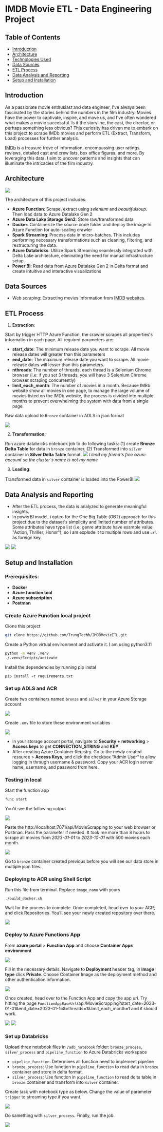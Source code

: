 # IMDB Movie ETL - Data Engineering Project

## Table of Contents
- [Introduction](#introduction)
- [Architecture](#architecture)
- [Technologies Used](#technologies-used)
- [Data Sources](#data-sources)
- [ETL Process](#etl-process)
- [Data Analysis and Reporting](#data-analysis-and-reporting)
- [Setup and Installation](#setup-and-installation)

## Introduction
As a passionate movie enthusiast and data engineer, I've always been fascinated by the stories behind the numbers in the film industry. Movies have the power to captivate, inspire, and move us, and I've often wondered what makes a movie successful. Is it the storyline, the cast, the director, or perhaps something less obvious? This curiosity has driven me to embark on this project to scrape IMDb movies and perform ETL (Extract, Transform, Load) processes for further analysis.

[IMDb](https://www.imdb.com/search/title/?title_type=feature&release_date={},{}&sort=num_votes,desc&count=250) is a treasure trove of information, encompassing user ratings, reviews, detailed cast and crew lists, box office figures, and more. By leveraging this data, I aim to uncover patterns and insights that can illuminate the intricacies of the film industry.

## Architecture
<img src="./img/architecture.svg">

The architecture of this project includes:
- **Azure Function**: Scrape, extract using *selenium* and *beautifulsoup*. Then load data to Azure Datalake Gen 2
- **Azure Data Lake Storage Gen2**: Store raw/transformed data
- **Docker**: Containerize the source code folder and deploy the image to Azure Function for auto-scaling crawler
- **Spark Streaming**: Process data in micro-batches. This includes performing necessary transformations such as cleaning, filtering, and restructuring the data.
- **Azure Databricks**: Utilize Spark Streaming seamlessly integrated with Delta Lake architecture, eliminating the need for manual infrastructure setup.
- **Power BI**: Read data from Azure Datalake Gen 2 in Delta format and create intuitive and interactive visualizations


## Data Sources
- Web scraping: Extracting movies information from [IMDB websites]((https://www.imdb.com/search/title/?title_type=feature&release_date={},{}&sort=num_votes,desc&count=250) ).

## ETL Process
1. **Extraction**:

Start by trigger HTTP Azure Function, the crawler scrapes all properties's information in each page. All required parameters are: 
   - **start_date**: The minimum release date you want to scrape. All movie release dates will greater than this parameters
   - **end_date**: The maximum release date you want to scrape. All movie release dates will lesser than this parameters.
   - **nthreads**: The number of threads, each thread is a Selenium Chrome browser (i.e: if you set 3 threads, you will have 3 Selenium Chrome browser scraping concurrently)
   - **limit_each_month**: The number of movies in a month. Because IMBb website show all movies in one page, to manage the large volume of movies listed on the IMDb website, the process is divided into multiple months to prevent overwhelming the system with data from a single page.
   
   Raw data upload to `Bronze` container in ADLS in json format

<img src="./img/json_file_bronze_container.png">

2. **Transformation**:

Run azure databricks notebook job to do following tasks: (1) create **Bronze Delta Table** for data in `bronze` container. (2) Transformed into `silver` container in **Silver Delta Table** format.
<img src="./img/azure_databricks_job.png">
*I lend my friend's free azure account so the cluster's name is not my name*

3. **Loading**:

Transformed data in `silver` container is loaded into the PowerBI
<img src="./img/get_data_in_powerquery.png"> 

## Data Analysis and Reporting
- After the ETL process, the data is analyzed to generate meaningful insights.
- In powerBI model, i opted for the One Big Table (OBT) approach for this project due to the dataset's simplicity and limited number of attributes. Some attributes have type list (i.e: genre attribute have example value "Action, Thriller, Honor"), so i am explode it to multiple rows and use `url` as foreign key.
<img src="./img/powerbi_model.png">
<img src="./img/power_report.png">

## Setup and Installation

### Prerequisites:

- **Docker**
- **Azure function tool**
- **Azure subscription**
- **Postman**

### Create Azure Function local project

Clone this project
```bash
git clone https://github.com/TrungTechh/IMDBMovieETL.git
```

Create a Python virtual environment and activate it. I am using python3.11

```bash
python -m venv .venv 
./.venv/Scripts/activate
```

Install the dependencies by running pip instal

```
pip install -r requirements.txt
```

### Set up ADLS and ACR

Create two containers named `bronze` and `silver` in your Azure Storage account

<img src="./img/create_container.png">

Create `.env` file to store these environment variables

<img src="./img/env.png">

- In your storage account portal, navigate to **Security + networking** > **Access keys** to get **CONNECTION_STRING** and **KEY**
- After creating Azure Container Registry. Go to the newly created resource > **Access Keys**, and click the checkbox “Admin User” to allow logging in through username & password. Copy your ACR login server name, username, and password from here.

### Testing in local

Start the function app
```bash
func start
```

You’d see the following output

<img src="./img/func_start_terminal.png">

Paste the http://localhost:7071/api/MovieScrapping to your web browser or Postman. Pass the parameter if needed. It took me more than 8 hours to scrape all movies from *2023-01-01* to *2023-10-01* with 500 movies each month. 

<img src="./img/result_after_scapping.PNG">

Go to `bronze` container created previous before you will see our data store in multiple json files.

### Deploying to ACR using Shell Script

Run this file from terminal. Replace `image_name` with yours

```
./build_docker.sh
```

Wait for the process to complete. Once completed, head over to your ACR, and click Repositories. You’ll see your newly created repository over there.

<img src="./img/ACR_repo.png">

### Deploy to Azure Functions App

From **azure portal** > **Function App** and choose **Container Apps environment**

<img src="./img/create_functionapp.png">

Fill in the necessary details. Navigate to **Deployment** header tag, in **Image type** click **Private**. Choose Container Image as the deployment method and other authentication information.

<img src="./img/deployment_acr_create_step.png">

Once created, head over to the Function App and copy the app url. Try hitting the page `FunctionAppBaseUrl`/api/MovieScrapping?start_date=2023-01-01&end_date=2023-01-15&nthreads=1&limit_each_month=1 and it should work.

<img src="./img/funcapp_url.PNG">
<img src="./img/result_app_trigger.PNG">

### Set up Databricks

Upload three notebook files in `/adb_notebook` folder: `bronze_process`, `silver_process` and `pipeline_function` to Azure Databricks workspace

- `pipeline_function`: Determines all function need to implement pipeline
- `bronze_process`: Use function in `pipeline_function` to read data in `bronze` container and store in delta format.
- `silver_process`: Use function in `pipeline_function` to read delta table in `bronze` container and transform into `silver` container.

Create task with notebook type as below. Change the value of parameter `trigger` to streaming type if you want.

<img src="./img/task_azuredb.PNG">

Do samething with `silver_process`. Finally, run the job.

<img src="./img/run_job.PNG">
